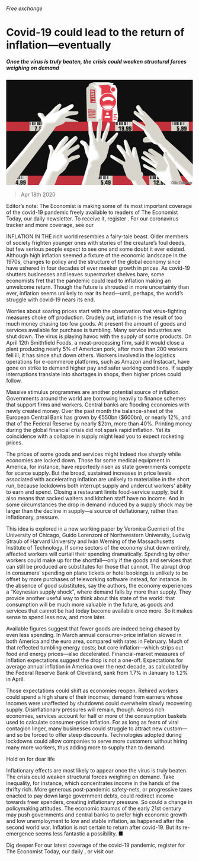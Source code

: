 ###### Free exchange

# Covid-19 could lead to the return of inflation—eventually 

##### Once the virus is truly beaten, the crisis could weaken structural forces weighing on demand 

![image](images/20200418_FND000_0.jpg) 

> Apr 18th 2020 

Editor’s note: The Economist is making some of its most important coverage of the covid-19 pandemic freely available to readers of The Economist Today, our daily newsletter. To receive it, register . For our coronavirus tracker and more coverage, see our 

INFLATION IN THE rich world resembles a fairy-tale beast. Older members of society frighten younger ones with stories of the creature’s foul deeds, but few serious people expect to see one and some doubt it ever existed. Although high inflation seemed a fixture of the economic landscape in the 1970s, changes to policy and the structure of the global economy since have ushered in four decades of ever meeker growth in prices. As covid-19 shutters businesses and leaves supermarket shelves bare, some economists fret that the pandemic could lead to inflation making an unwelcome return. Though the future is shrouded in more uncertainty than ever, inflation seems unlikely to rear its head—until, perhaps, the world’s struggle with covid-19 nears its end.

Worries about soaring prices start with the observation that virus-fighting measures choke off production. Crudely put, inflation is the result of too much money chasing too few goods. At present the amount of goods and services available for purchase is tumbling. Many service industries are shut down. The virus is playing havoc with the supply of some products. On April 12th Smithfield Foods, a meat-processing firm, said it would close a plant producing nearly 5% of American pork, after more than 200 workers fell ill; it has since shut down others. Workers involved in the logistics operations for e-commerce platforms, such as Amazon and Instacart, have gone on strike to demand higher pay and safer working conditions. If supply interruptions translate into shortages in shops, then higher prices could follow.


Massive stimulus programmes are another potential source of inflation. Governments around the world are borrowing heavily to finance schemes that support firms and workers. Central banks are flooding economies with newly created money. Over the past month the balance-sheet of the European Central Bank has grown by €550bn ($600bn), or nearly 12%, and that of the Federal Reserve by nearly $2trn, more than 40%. Printing money during the global financial crisis did not spark rapid inflation. Yet its coincidence with a collapse in supply might lead you to expect rocketing prices.

The prices of some goods and services might indeed rise sharply while economies are locked down. Those for some medical equipment in America, for instance, have reportedly risen as state governments compete for scarce supply. But the broad, sustained increases in price levels associated with accelerating inflation are unlikely to materialise in the short run, because lockdowns both interrupt supply and undercut workers’ ability to earn and spend. Closing a restaurant limits food-service supply, but it also means that sacked waiters and kitchen staff have no income. And in some circumstances the drop in demand induced by a supply shock may be larger than the decline in supply—a source of deflationary, rather than inflationary, pressure.

This idea is explored in a new working paper by Veronica Guerrieri of the University of Chicago, Guido Lorenzoni of Northwestern University, Ludwig Straub of Harvard University and Iván Werning of the Massachusetts Institute of Technology. If some sectors of the economy shut down entirely, affected workers will curtail their spending dramatically. Spending by other workers could make up for the shortfall—only if the goods and services that can still be produced are substitutes for those that cannot. The abrupt drop in consumers’ spending on plane tickets or hotel bookings is unlikely to be offset by more purchases of teleworking software instead, for instance. In the absence of good substitutes, say the authors, the economy experiences a “Keynesian supply shock”, where demand falls by more than supply. They provide another useful way to think about this state of the world: that consumption will be much more valuable in the future, as goods and services that cannot be had today become available once more. So it makes sense to spend less now, and more later.

Available figures suggest that fewer goods are indeed being chased by even less spending. In March annual consumer-price inflation slowed in both America and the euro area, compared with rates in February. Much of that reflected tumbling energy costs; but core inflation—which strips out food and energy prices—also decelerated. Financial-market measures of inflation expectations suggest the drop is not a one-off. Expectations for average annual inflation in America over the next decade, as calculated by the Federal Reserve Bank of Cleveland, sank from 1.7% in January to 1.2% in April.

Those expectations could shift as economies reopen. Rehired workers could spend a high share of their incomes; demand from earners whose incomes were unaffected by shutdowns could overwhelm slowly recovering supply. Disinflationary pressures will remain, though. Across rich economies, services account for half or more of the consumption baskets used to calculate consumer-price inflation. For as long as fears of viral contagion linger, many businesses could struggle to attract new custom—and so be forced to offer steep discounts. Technologies adopted during lockdowns could allow companies to serve more customers without hiring many more workers, thus adding more to supply than to demand.

Hold on for dear life

Inflationary effects are most likely to appear once the virus is truly beaten. The crisis could weaken structural forces weighing on demand. Take inequality, for instance, which concentrates income in the hands of the thrifty rich. More generous post-pandemic safety-nets, or progressive taxes enacted to pay down large government debts, could redirect income towards freer spenders, creating inflationary pressure. So could a change in policymaking attitudes. The economic traumas of the early 21st century may push governments and central banks to prefer high economic growth and low unemployment to low and stable inflation, as happened after the second world war. Inflation is not certain to return after covid-19. But its re-emergence seems less fantastic a possibility. ■

Dig deeper:For our latest coverage of the covid-19 pandemic, register for The Economist Today, our daily , or visit our 

